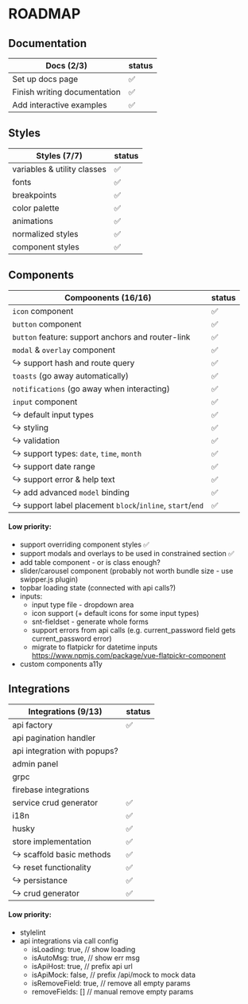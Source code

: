 # ROADMAP

## Documentation

| Docs (2/3)                   | status |
| ---------------------------- | ------ |
| Set up docs page             | ✅     |
| Finish writing documentation | ✅     |
| Add interactive examples     | ✅     |

## Styles

| Styles (7/7)                | status |
| --------------------------- | ------ |
| variables & utility classes | ✅     |
| fonts                       | ✅     |
| breakpoints                 | ✅     |
| color palette               | ✅     |
| animations                  | ✅     |
| normalized styles           | ✅     |
| component styles            | ✅     |

## Components

| Compoonents (16/16)                                       | status |
| --------------------------------------------------------- | ------ |
| `icon` component                                          | ✅     |
| `button` component                                        | ✅     |
| `button` feature: support anchors and router-link         | ✅     |
| `modal` & `overlay` component                             | ✅     |
| ↪ support hash and route query                            | ✅     |
| `toasts` (go away automatically)                          | ✅     |
| `notifications` (go away when interacting)                | ✅     |
| `input` component                                         | ✅     |
| ↪ default input types                                     | ✅     |
| ↪ styling                                                 | ✅     |
| ↪ validation                                              | ✅     |
| ↪ support types: `date`, `time`, `month`                  | ✅     |
| ↪ support date range                                      | ✅     |
| ↪ support error & help text                               | ✅     |
| ↪ add advanced `model` binding                            | ✅     |
| ↪ support label placement `block`/`inline`, `start`/`end` | ✅     |

#### Low priority:

- support overriding component styles ✅
- support modals and overlays to be used in constrained section ✅
- add table component - or is class enough?
- slider/carousel component (probably not worth bundle size - use swipper.js plugin)
- topbar loading state (connected with api calls?)
- inputs:
  - input type file - dropdown area
  - icon support (+ default icons for some input types)
  - snt-fieldset - generate whole forms
  - support errors from api calls (e.g. current_password field gets current_password error)
  - migrate to flatpickr for datetime inputs https://www.npmjs.com/package/vue-flatpickr-component
- custom components a11y

## Integrations

| Integrations (9/13)          | status |
| ---------------------------- | ------ |
| api factory                  | ✅     |
| api pagination handler       |        |
| api integration with popups? |        |
| admin panel                  |        |
| grpc                         |        |
| firebase integrations        |        |
| service crud generator       | ✅     |
| i18n                         | ✅     |
| husky                        | ✅     |
| store implementation         | ✅     |
| ↪ scaffold basic methods     | ✅     |
| ↪ reset functionality        | ✅     |
| ↪ persistance                | ✅     |
| ↪ crud generator             | ✅     |

#### Low priority:

- stylelint
- api integrations via call config
  - isLoading: true, // show loading
  - isAutoMsg: true, // show err msg
  - isApiHost: true, // prefix api url
  - isApiMock: false, // prefix /api/mock to mock data
  - isRemoveField: true, // remove all empty params
  - removeFields: [] // manual remove empty params
